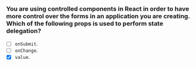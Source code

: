 ### You are using controlled components in React in order to have more control over the forms in an application you are creating. ​Which of the following props is used to perform state delegation?

- [ ] `onSubmit`.
- [ ] `onChange`.
- [x] `value`.
